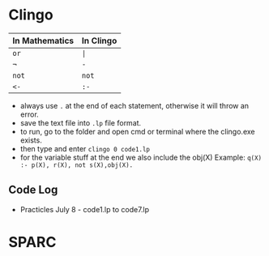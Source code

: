 # Clingo

| In Mathematics | In Clingo |
| -------------- | --------- |
| `or`           | `\|`      |
| `¬`            | `-`       |
| `not`          | `not`     |
| `<-`           | `:-`      |

- always use `.` at the end of each statement, otherwise it will throw an error.
- save the text file into `.lp` file format.
- to run, go to the folder and open cmd or terminal where the clingo.exe exists. 
- then type and enter `clingo 0 code1.lp`
- for the variable stuff at the end we also include the obj(X) Example: `q(X) :- p(X), r(X), not s(X),obj(X).`

## Code Log
* Practicles July 8 - code1.lp to code7.lp


# SPARC
